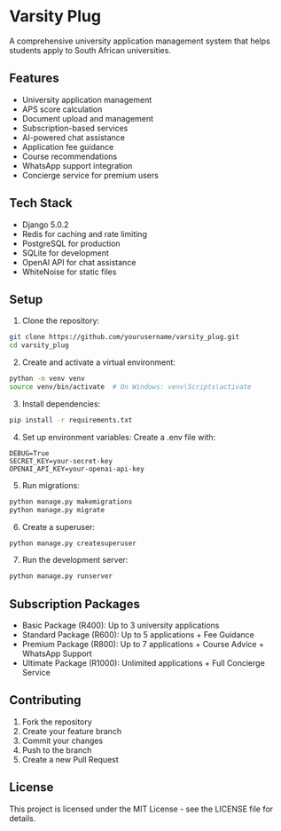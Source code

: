 # Varsity Plug

A comprehensive university application management system that helps students apply to South African universities.

## Features

- University application management
- APS score calculation
- Document upload and management
- Subscription-based services
- AI-powered chat assistance
- Application fee guidance
- Course recommendations
- WhatsApp support integration
- Concierge service for premium users

## Tech Stack

- Django 5.0.2
- Redis for caching and rate limiting
- PostgreSQL for production
- SQLite for development
- OpenAI API for chat assistance
- WhiteNoise for static files

## Setup

1. Clone the repository:
```bash
git clone https://github.com/yourusername/varsity_plug.git
cd varsity_plug
```

2. Create and activate a virtual environment:
```bash
python -m venv venv
source venv/bin/activate  # On Windows: venv\Scripts\activate
```

3. Install dependencies:
```bash
pip install -r requirements.txt
```

4. Set up environment variables:
Create a .env file with:
```
DEBUG=True
SECRET_KEY=your-secret-key
OPENAI_API_KEY=your-openai-api-key
```

5. Run migrations:
```bash
python manage.py makemigrations
python manage.py migrate
```

6. Create a superuser:
```bash
python manage.py createsuperuser
```

7. Run the development server:
```bash
python manage.py runserver
```

## Subscription Packages

- Basic Package (R400): Up to 3 university applications
- Standard Package (R600): Up to 5 applications + Fee Guidance
- Premium Package (R800): Up to 7 applications + Course Advice + WhatsApp Support
- Ultimate Package (R1000): Unlimited applications + Full Concierge Service

## Contributing

1. Fork the repository
2. Create your feature branch
3. Commit your changes
4. Push to the branch
5. Create a new Pull Request

## License

This project is licensed under the MIT License - see the LICENSE file for details. 
